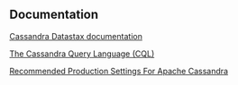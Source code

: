 ## Documentation

[Cassandra Datastax documentation](https://docs.datastax.com/en/cassandra/3.0/)

[The Cassandra Query Language (CQL)](http://cassandra.apache.org/doc/latest/cql/index.html)

[Recommended Production Settings For Apache Cassandra](https://docs.datastax.com/en/dse/5.1/dse-admin/datastax_enterprise/config/configRecommendedSettings.html)
